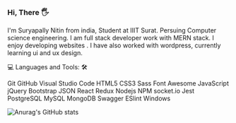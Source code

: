
### Hi, There 🖐

I'm Suryapally Nitin from india, Student at IIIT Surat. Persuing Computer science engineering. I am full stack developer work with MERN stack.
I enjoy developing websites . I have also worked with wordpress, currently learning ui and ux design. 

💻 Languages and Tools: 🛠️

Git GitHub Visual Studio Code HTML5 CSS3 Sass Font Awesome JavaScript jQuery Bootstrap JSON React Redux Nodejs NPM socket.io Jest PostgreSQL MySQL MongoDB Swagger ESlint Windows

![Anurag's GitHub stats](https://github-readme-stats.vercel.app/api?username=nitin-suryapally&count_private=true&show_icons=true)
